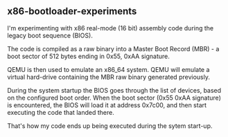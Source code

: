 ## x86-bootloader-experiments

I'm experimenting with x86 real-mode (16 bit) assembly code during the legacy boot sequence (BIOS).

The code is compiled as a raw binary into a Master Boot Record (MBR) - a boot sector of 512 bytes ending in 0x55, 0xAA signature.

QEMU is then used to emulate an x86_64 system. QEMU will emulate a virtual hard-drive containing the MBR raw binary generated previously.

During the system startup the BIOS goes through the list of devices, based on the configured boot order. When the boot sector (0x55 0xAA signature) is encountered, the BIOS will load it at address 0x7c00, and then start executing the code that landed there.

That's how my code ends up being executed during the sytem start-up.
